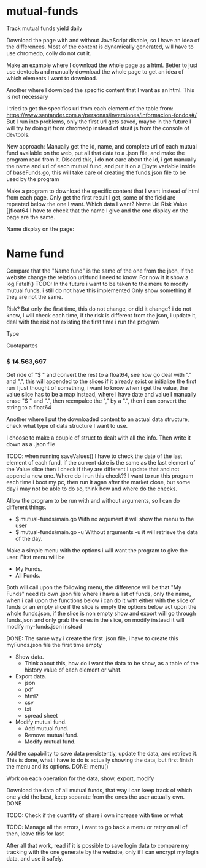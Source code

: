 # mutual-funds
Track mutual funds yield daily

Download the page with and without JavaScript disable, so I have an idea of the
differences.
Most of the content is dynamically generated, will have to use chromedp, colly do not cut it.

Make an example where I download the whole page as a html.
Better to just use devtools and manually download the whole page to get an idea
of which elements I want to download.

Another where I download the specific content that I want as an html.
This is not necessary

I tried to get the specifics url from each element of the table from:
https://www.santander.com.ar/personas/inversiones/informacion-fondos#/
But I run into problems, only the first url gets saved, maybe in the future I will try
by doing it from chromedp instead of strait js from the console of devtools.

New approach:
Manually get the id, name, and complete url of each mutual fund available on the web, 
put all that data to a .json file, and make the program read from it.
Discard this, i do not care about the id, i got manually the name and url of each
mutual fund, and put it on a []byte variable inside of baseFunds.go, this will take
care of creating the funds.json file to be used by the program

Make a program to download the specific content that I want instead of html from each page.
Only get the first result I get, some of the field are repeated below the one I want.
Which data I want?
Name
Url
Risk
Value []float64
I have to check that the name I give and the one display on the page are the same.

Name display on the page:

<h1
  data-testid="titleDetailDesktop"
  class="sc-aXZVg jbWCFw sc-dISpDn dlSiwb"
>
Name fund
</h1>

Compare that the "Name fund" is the same of the one from the json,
if the website change the relation url/fund I need to know.
For now it it show a log.Fatalf()
TODO: In the future i want to be taken to the menu to modify mutual funds, i still
do not have this implemented
Only show something if they are not the same.

Risk? But only the first time, this do not change, or did it change? i do not know,
I will check each time, if the risk is different from the json, i update it, deal
with the risk not existing the first time i run the program
<p
  data-testid="fundRiskDetailName"
  class="sc-aXZVg hLnzCR sc-gRtvSG bydNqC"
>
  Type
</p>

Cuotapartes
<h3
  data-testid="currentShareValueType"
  class="sc-aXZVg dMxiJX"
>
  $ 14.563,697
</h3>
Get ride of "$ " and convert the rest to a float64, see how go deal with "." and ",",
this will appended to the slices if it already exist or initialize the first run
I just thought of something, i want to know when i get the value, the value slice has to
be a map instead, where i have date and value
I manually erase "$ " and ".", then reempalce the "," by a ".", then i can convert
the string to a float64

Another where I put the downloaded content to an actual data structure, check
what type of data structure I want to use.

I choose to make a couple of struct to dealt with all the info.
Then write it down as a .json file

TODO: when running saveValues() I have to check the date of the last element
of each fund, if the current date is the same as the last element of the Value slice
then I check if they are different I update that and not append a new one.
Where do i run this check??
I want  to run this program each time i boot my pc, then run it agan after the
market close, but some day i may not be able to do so, think how and where do the
checks.

Allow the program to be run with and without arguments, so I can do different things.
+ $ mutual-funds/main.go
    With no argument it will show the menu to the user
+ $ mutual-funds/main.go -u
    Without arguments -u it will retrieve the data of the day.

Make a simple menu with the options i will want the program to give the user.
First menu will be

+ My Funds.
+ All Funds.

Both will call upon the following menu, the difference will be that "My Funds"
need its own .json file where i have a list of funds, only the name, when i call
upon the functions below i can do it with either with the slice of funds or an empty slice
if the slice is empty the options below act upon the whole funds.json, if the slice is
non empty show and export will go through funds.json and only grab the ones in the
slice, on modify instead it will modify my-funds.json instead

DONE: The same way i create the first .json file, i have to create this myFunds.json
file the first time empty

+ Show data.
  + Think about this, how do i want the data to be show, as a table of the
  history value of each element or what.
+ Export data.
  + json
  + pdf
  + html?
  + csv
  + txt
  + spread sheet
+ Modify mutual fund.
  + Add mutual fund.
  + Remove mutual fund.
  + Modify mutual fund.

Add the capability to save data persistently, update the data, and retrieve it.
This is done, what i have to do is actually showing the data, but first finish the menu
and its options.
DONE: menu()

Work on each operation for the data, show, export, modify


Download the data of all mutual funds, that way i can keep track of which one yield
the best, keep separate from the ones the user actually own.
DONE

TODO: Check if the cuantity of share i own increase with time or what

TODO: Manage all the errors, i want to go back a menu or retry on all of then,
leave this for last

After all that work, read if it is possible to save login data to compare my tracking
with the one generate by the website, only if I can encrypt my login data, and use it
safely.
